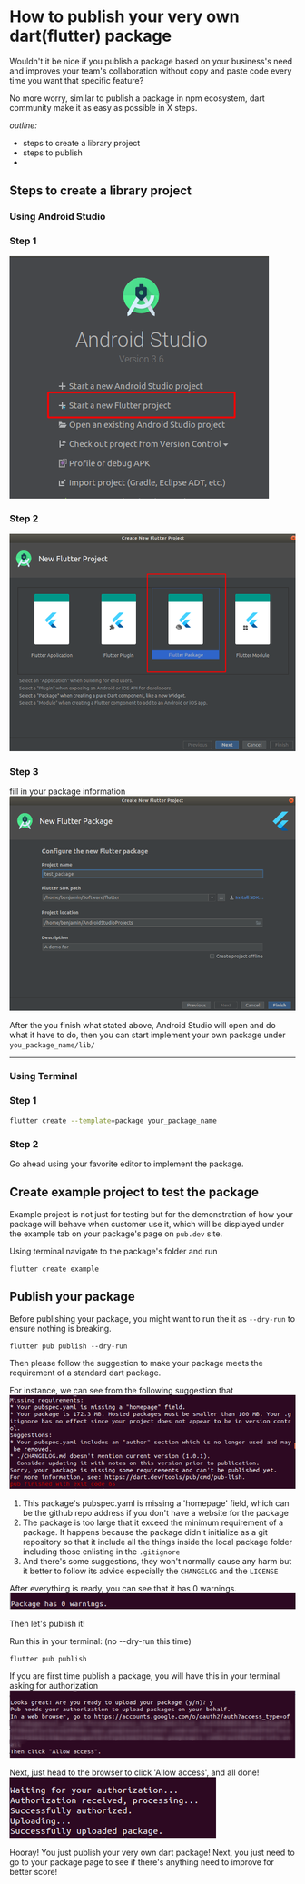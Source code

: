 # How to publish your very own dart(flutter) package

Wouldn't it be nice if you publish a package based on your business's need and improves your team's collaboration without copy and paste code every time you want that specific feature?

No more worry, similar to publish a package in npm ecosystem, dart community make it as easy as possible in X steps.

*outline:*
- steps to create a library project
- steps to publish
- 

## Steps to create a library project

### Using Android Studio

### Step 1
![Step 1](images/AS-1.png)

### Step 2
![Step 2](images/AS-2.png)

### Step 3
fill in your package information
![Step 3](images/AS-3.png)

After the you finish what stated above, Android Studio will open and do what it have to do, then you can start implement your own package under `you_package_name/lib/`

---

### Using Terminal

### Step 1
```bash
flutter create --template=package your_package_name
```

### Step 2
Go ahead using your favorite editor to implement the package.


## Create example project to test the package
Example project is not just for testing but for the demonstration of how your package will behave when customer use it, which will be displayed under the example tab on your package's page on `pub.dev` site.

Using terminal navigate to the package's folder and run
```
flutter create example
```

## Publish your package
Before publishing your package, you might want to run the it as `--dry-run` to ensure nothing is breaking.

```
flutter pub publish --dry-run 
```

Then please follow the suggestion to make your package meets the requirement of a standard dart package.

For instance, we can see from the following suggestion that
![warning and suggestion](images/warning_and_suggestion.png)

1. This package's pubspec.yaml is missing a 'homepage' field, which can be the github repo address if you don't have a website for the package
2. The package is too large that it exceed the minimum requirement of a package. It happens because the package didn't initialize as a git repository so that it include all the things inside the local package folder including those enlisting in the `.gitignore`
3. And there's some suggestions, they won't normally cause any harm but it better to follow its advice especially the `CHANGELOG` and the `LICENSE`

After everything is ready, you can see that it has 0 warnings.
![no warning](images/done.png)

Then let's publish it!

Run this in your terminal: (no --dry-run this time)
```
flutter pub publish
```

If you are first time publish a package, you will have this in your terminal asking for authorization
![waiting for authorization](images/authorization.png)

Next, just head to the browser to click 'Allow access', and all done!
![uploaded](images/author_success.png)


Hooray! You just publish your very own dart package!
Next, you just need to go to your package page to see if there's anything need to improve for better score!